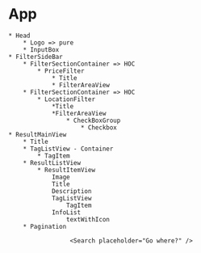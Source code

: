 # App
    * Head
        * Logo => pure 
        * InputBox
    * FilterSideBar
        * FilterSectionContainer => HOC 
            * PriceFilter
                * Title
                * FilterAreaView
        * FilterSectionContainer => HOC
            * LocationFilter
                *Title
                *FilterAreaView
                    * CheckBoxGroup
                        * Checkbox
    * ResultMainView
        * Title
        * TagListView - Container
            * TagItem
        * ResultListView
            * ResultItemView
                Image 
                Title
                Description
                TagListView
                    TagItem
                InfoList
                    textWithIcon
        * Pagination 

                     <Search placeholder="Go where?" /> 
